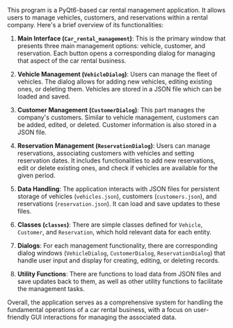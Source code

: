 This program is a PyQt6-based car rental management application. It allows users to manage vehicles, customers, and reservations within a rental company. Here's a brief overview of its functionalities:

1. **Main Interface (`Car_rental_management`)**: This is the primary window that presents three main management options: vehicle, customer, and reservation. Each button opens a corresponding dialog for managing that aspect of the car rental business.

2. **Vehicle Management (`VehicleDialog`)**: Users can manage the fleet of vehicles. The dialog allows for adding new vehicles, editing existing ones, or deleting them. Vehicles are stored in a JSON file which can be loaded and saved.

3. **Customer Management (`CustomerDialog`)**: This part manages the company's customers. Similar to vehicle management, customers can be added, edited, or deleted. Customer information is also stored in a JSON file.

4. **Reservation Management (`ReservationDialog`)**: Users can manage reservations, associating customers with vehicles and setting reservation dates. It includes functionalities to add new reservations, edit or delete existing ones, and check if vehicles are available for the given period.

5. **Data Handling**: The application interacts with JSON files for persistent storage of vehicles (`vehicles.json`), customers (`customers.json`), and reservations (`reservation.json`). It can load and save updates to these files.

6. **Classes (`classes`)**: There are simple classes defined for `Vehicle`, `Customer`, and `Reservation`, which hold relevant data for each entity.

7. **Dialogs**: For each management functionality, there are corresponding dialog windows (`VehicleDialog`, `CustomerDialog`, `ReservationDialog`) that handle user input and display for creating, editing, or deleting records.

8. **Utility Functions**: There are functions to load data from JSON files and save updates back to them, as well as other utility functions to facilitate the management tasks.

Overall, the application serves as a comprehensive system for handling the fundamental operations of a car rental business, with a focus on user-friendly GUI interactions for managing the associated data.
